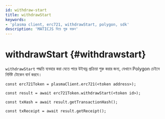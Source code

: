 ```yaml
---
id: withdraw-start
title: withdrawStart
keywords:
- 'plasma client, erc721, withdrawStart, polygon, sdk'
description: 'MATICJS দিয়ে শুরু করুন'
---
```


# withdrawStart {#withdrawstart}

`withdrawStart` পদ্ধতি ব্যবহার করা যেতে পারে উইথড্র প্রক্রিয়া শুরু করার জন্য, যেখানে Polygon চেইনে নির্দিষ্ট টোকেন বার্ন করবে।

```
const erc721Token = plasmaClient.erc721(<token address>);

const result = await erc721Token.withdrawStart(<token id>);

const txHash = await result.getTransactionHash();

const txReceipt = await result.getReceipt();

```
